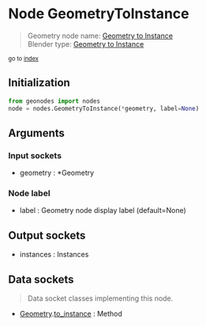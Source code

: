 
# Node GeometryToInstance

> Geometry node name: [Geometry to Instance](https://docs.blender.org/manual/en/latest/modeling/geometry_nodes/geometry/geometry_to_instance.html)<br>
  Blender type: [Geometry to Instance](https://docs.blender.org/api/current/bpy.types.GeometryNodeGeometryToInstance.html)
  
<sub>go to [index](/docs/index.md)</sub>

Initialization
--------------
```python
from geonodes import nodes
node = nodes.GeometryToInstance(*geometry, label=None)
```



## Arguments


### Input sockets

- geometry : *Geometry

### Node label

- label : Geometry node display label (default=None)

## Output sockets

- instances : Instances

## Data sockets

> Data socket classes implementing this node.
  
  
- [Geometry](/docs/sockets/Geometry.md).[to_instance](/docs/sockets/Geometry.md#to_instance) : Method
  
